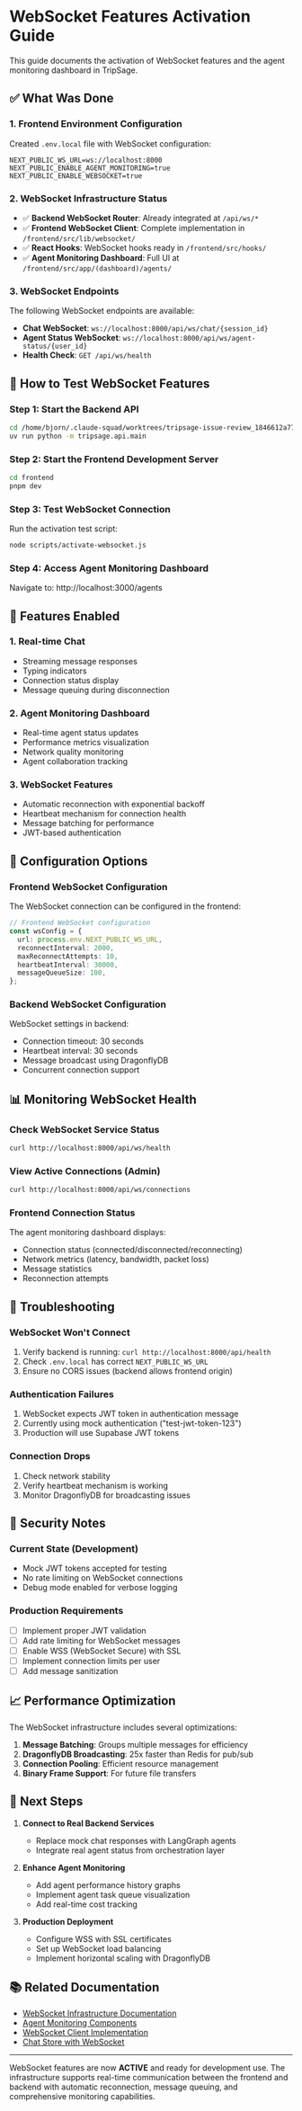 # WebSocket Features Activation Guide

This guide documents the activation of WebSocket features and the agent monitoring dashboard in TripSage.

## ✅ What Was Done

### 1. Frontend Environment Configuration
Created `.env.local` file with WebSocket configuration:
```env
NEXT_PUBLIC_WS_URL=ws://localhost:8000
NEXT_PUBLIC_ENABLE_AGENT_MONITORING=true
NEXT_PUBLIC_ENABLE_WEBSOCKET=true
```

### 2. WebSocket Infrastructure Status
- ✅ **Backend WebSocket Router**: Already integrated at `/api/ws/*`
- ✅ **Frontend WebSocket Client**: Complete implementation in `/frontend/src/lib/websocket/`
- ✅ **React Hooks**: WebSocket hooks ready in `/frontend/src/hooks/`
- ✅ **Agent Monitoring Dashboard**: Full UI at `/frontend/src/app/(dashboard)/agents/`

### 3. WebSocket Endpoints
The following WebSocket endpoints are available:
- **Chat WebSocket**: `ws://localhost:8000/api/ws/chat/{session_id}`
- **Agent Status WebSocket**: `ws://localhost:8000/api/ws/agent-status/{user_id}`
- **Health Check**: `GET /api/ws/health`

## 🚀 How to Test WebSocket Features

### Step 1: Start the Backend API
```bash
cd /home/bjorn/.claude-squad/worktrees/tripsage-issue-review_1846612a77609443
uv run python -m tripsage.api.main
```

### Step 2: Start the Frontend Development Server
```bash
cd frontend
pnpm dev
```

### Step 3: Test WebSocket Connection
Run the activation test script:
```bash
node scripts/activate-websocket.js
```

### Step 4: Access Agent Monitoring Dashboard
Navigate to: http://localhost:3000/agents

## 🎯 Features Enabled

### 1. Real-time Chat
- Streaming message responses
- Typing indicators
- Connection status display
- Message queuing during disconnection

### 2. Agent Monitoring Dashboard
- Real-time agent status updates
- Performance metrics visualization
- Network quality monitoring
- Agent collaboration tracking

### 3. WebSocket Features
- Automatic reconnection with exponential backoff
- Heartbeat mechanism for connection health
- Message batching for performance
- JWT-based authentication

## 🔧 Configuration Options

### Frontend WebSocket Configuration
The WebSocket connection can be configured in the frontend:

```typescript
// Frontend WebSocket configuration
const wsConfig = {
  url: process.env.NEXT_PUBLIC_WS_URL,
  reconnectInterval: 2000,
  maxReconnectAttempts: 10,
  heartbeatInterval: 30000,
  messageQueueSize: 100,
};
```

### Backend WebSocket Configuration
WebSocket settings in backend:
- Connection timeout: 30 seconds
- Heartbeat interval: 30 seconds
- Message broadcast using DragonflyDB
- Concurrent connection support

## 📊 Monitoring WebSocket Health

### Check WebSocket Service Status
```bash
curl http://localhost:8000/api/ws/health
```

### View Active Connections (Admin)
```bash
curl http://localhost:8000/api/ws/connections
```

### Frontend Connection Status
The agent monitoring dashboard displays:
- Connection status (connected/disconnected/reconnecting)
- Network metrics (latency, bandwidth, packet loss)
- Message statistics
- Reconnection attempts

## 🐛 Troubleshooting

### WebSocket Won't Connect
1. Verify backend is running: `curl http://localhost:8000/api/health`
2. Check `.env.local` has correct `NEXT_PUBLIC_WS_URL`
3. Ensure no CORS issues (backend allows frontend origin)

### Authentication Failures
1. WebSocket expects JWT token in authentication message
2. Currently using mock authentication ("test-jwt-token-123")
3. Production will use Supabase JWT tokens

### Connection Drops
1. Check network stability
2. Verify heartbeat mechanism is working
3. Monitor DragonflyDB for broadcasting issues

## 🔐 Security Notes

### Current State (Development)
- Mock JWT tokens accepted for testing
- No rate limiting on WebSocket connections
- Debug mode enabled for verbose logging

### Production Requirements
- [ ] Implement proper JWT validation
- [ ] Add rate limiting for WebSocket messages
- [ ] Enable WSS (WebSocket Secure) with SSL
- [ ] Implement connection limits per user
- [ ] Add message sanitization

## 📈 Performance Optimization

The WebSocket infrastructure includes several optimizations:

1. **Message Batching**: Groups multiple messages for efficiency
2. **DragonflyDB Broadcasting**: 25x faster than Redis for pub/sub
3. **Connection Pooling**: Efficient resource management
4. **Binary Frame Support**: For future file transfers

## 🎉 Next Steps

1. **Connect to Real Backend Services**
   - Replace mock chat responses with LangGraph agents
   - Integrate real agent status from orchestration layer

2. **Enhance Agent Monitoring**
   - Add agent performance history graphs
   - Implement agent task queue visualization
   - Add real-time cost tracking

3. **Production Deployment**
   - Configure WSS with SSL certificates
   - Set up WebSocket load balancing
   - Implement horizontal scaling with DragonflyDB

## 📚 Related Documentation

- [WebSocket Infrastructure Documentation](/docs/03_ARCHITECTURE/WEBSOCKET_INFRASTRUCTURE.md)
- [Agent Monitoring Components](/frontend/src/components/features/agent-monitoring/)
- [WebSocket Client Implementation](/frontend/src/lib/websocket/websocket-client.ts)
- [Chat Store with WebSocket](/frontend/src/stores/chat-store.ts)

---

WebSocket features are now **ACTIVE** and ready for development use. The infrastructure supports real-time communication between the frontend and backend with automatic reconnection, message queuing, and comprehensive monitoring capabilities.